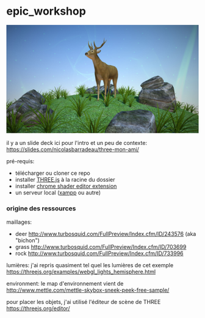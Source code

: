 # epic_workshop

![result](intro/slides/cover.jpg)

il y a un slide deck ici pour l'intro et un peu de contexte: https://slides.com/nicolasbarradeau/three-mon-ami/ 

pré-requis:

* télécharger ou cloner ce repo
* installer [THREE.js](https://github.com/mrdoob/three.js/) à la racine du dossier
* installer [chrome shader editor extension](chrome.google.com/webstore/detail/shader-editor/ggeaidddejpbakgafapihjbgdlbbbpob)
* un serveur local ([xampp](https://www.apachefriends.org/fr/index.html) ou autre)


### origine des ressources

maillages:

* deer http://www.turbosquid.com/FullPreview/Index.cfm/ID/243576 (aka "bichon")
* grass http://www.turbosquid.com/FullPreview/Index.cfm/ID/703699
* rock http://www.turbosquid.com/FullPreview/Index.cfm/ID/733996

lumières:
j'ai repris quasiment tel quel les lumières de cet exemple
https://threejs.org/examples/webgl_lights_hemisphere.html

environment:
le map d'environnement vient de 
http://www.mettle.com/mettle-skybox-sneek-peek-free-sample/

pour placer les objets, j'ai utilisé l'éditeur de scène de THREE
https://threejs.org/editor/
